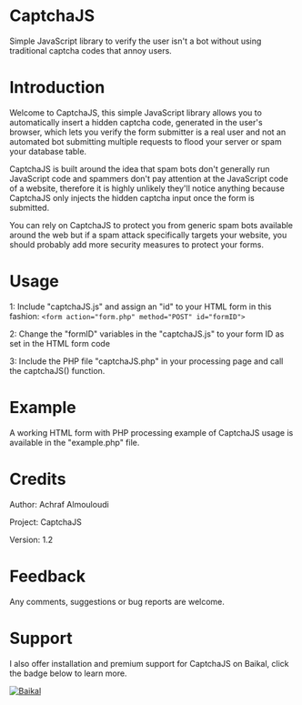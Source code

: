 # CaptchaJS

Simple JavaScript library to verify the user isn't a bot without using traditional captcha codes that annoy users.

# Introduction

Welcome to CaptchaJS, this simple JavaScript library allows you to automatically
insert a hidden captcha code, generated in the user's browser, which lets you
verify the form submitter is a real user and not an automated bot submitting
multiple requests to flood your server or spam your database table.

CaptchaJS is built around the idea that spam bots don't generally run JavaScript
code and spammers don't pay attention at the JavaScript code of a website,
therefore it is highly unlikely they'll notice anything because CaptchaJS
only injects the hidden captcha input once the form is submitted.

You can rely on CaptchaJS to protect you from generic spam bots available
around the web but if a spam attack specifically targets your website,
you should probably add more security measures to protect your forms.

# Usage

1: Include "captchaJS.js" and assign an "id" to your HTML form in this fashion: `<form action="form.php" method="POST" id="formID">`

2: Change the "formID" variables in the "captchaJS.js" to your form ID as set in the HTML form code

3: Include the PHP file "captchaJS.php" in your processing page and call the captchaJS() function.

# Example

A working HTML form with PHP processing example of CaptchaJS usage is available in the "example.php" file.

# Credits

Author: Achraf Almouloudi

Project: CaptchaJS

Version: 1.2

# Feedback

Any comments, suggestions or bug reports are welcome.

# Support

I also offer installation and premium support for CaptchaJS on Baikal, click the badge below to learn more.

[![Baikal](https://baikal.io/badges/achraf52/captchajs)](https://baikal.io/achraf52/captchajs)